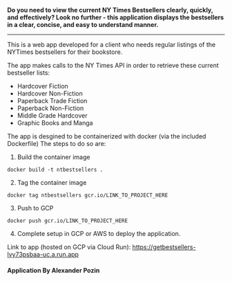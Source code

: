**Do you need to view the current NY Times Bestsellers clearly, quickly, and effectively?
Look no further - this application displays the bestsellers in a clear, concise, and
easy to understand manner.**

---

This is a web app developed for a client who needs regular listings of the NYTimes bestsellers for their bookstore.

The app makes calls to the NY Times API in order to retrieve these current bestseller lists:
 - Hardcover Fiction
 - Hardcover Non-Fiction
 - Paperback Trade Fiction
 - Paperback Non-Fiction
 - Middle Grade Hardcover
 - Graphic Books and Manga

The app is desgined to be containerized with docker (via the included Dockerfile)
The steps to do so are:

1. Build the container image
```console
docker build -t ntbestsellers .
```
2. Tag the container image
```console
docker tag ntbestsellers gcr.io/LINK_TO_PROJECT_HERE
```
3. Push to GCP
```console
docker push gcr.io/LINK_TO_PROJECT_HERE
```

4. Complete setup in GCP or AWS to deploy the application. 

Link to app (hosted on GCP via Cloud Run): https://getbestsellers-lvy73psbaa-uc.a.run.app

#### Application By Alexander Pozin